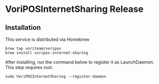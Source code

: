 # VoriPOSInternetSharing Release

## Installation
This service is distributed via Homebrew
```
brew tap voriteam/voripos
brew install voripos-internet-sharing
```

After installing, run the command below to register it as LaunchDaemon. This step requires root.
```
sudo VoriPOSInternetSharing --register-daemon
```


